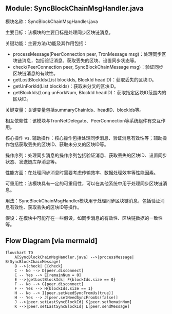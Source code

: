 ## Module: SyncBlockChainMsgHandler.java
模块名称：SyncBlockChainMsgHandler.java

主要目标：该模块的主要目标是处理同步区块链消息。

关键功能：主要方法/功能及其作用包括：
- processMessage(PeerConnection peer, TronMessage msg)：处理同步区块链消息，包括验证消息、获取丢失的区块、设置同步状态等。
- check(PeerConnection peer, SyncBlockChainMessage msg)：验证同步区块链消息的有效性。
- getLostBlockIds(List<BlockId> blockIds, BlockId headID)：获取丢失的区块ID。
- getUnForkId(List<BlockId> blockIds)：获取未分叉的区块ID。
- getBlockIds(Long unForkNum, BlockId headID)：获取指定区块ID范围内的区块ID。

关键变量：关键变量包括summaryChainIds、headID、blockIds等。

相互依赖性：该模块与TronNetDelegate、PeerConnection等系统组件有交互作用。

核心操作 vs. 辅助操作：核心操作包括处理同步消息、验证消息有效性等；辅助操作包括获取丢失的区块ID、获取未分叉的区块ID等。

操作序列：处理同步消息的操作序列包括验证消息、获取丢失的区块ID、设置同步状态、发送链库存消息等。

性能方面：在处理同步消息时需要考虑传输效率、数据处理效率等性能因素。

可重用性：该模块具有一定的可重用性，可以在其他系统中用于处理同步区块链消息。

用法：SyncBlockChainMsgHandler模块用于处理同步区块链消息，包括验证消息有效性、获取丢失的区块ID等操作。

假设：在模块中可能存在一些假设，如同步消息的有效性、区块链数据的一致性等。
## Flow Diagram [via mermaid]
```mermaid
flowchart TD
    A[SyncBlockChainMsgHandler.java] -->|processMessage| B(SyncBlockChainMessage)
    B -->|check| C{check}
    C -- No --> D[peer.disconnect]
    C -- Yes --> E[remainNum = 0]
    E -->|getLostBlockIds| F{blockIds.size == 0}
    F -- No --> G[peer.disconnect]
    F -- Yes --> H{blockIds.size == 1}
    H -- No --> I[peer.setNeedSyncFromUs(true)]
    H -- Yes --> J[peer.setNeedSyncFromUs(false)]
    J -->|peer.setLastSyncBlockId| K[peer.setRemainNum]
    K -->|peer.setLastSyncBlockId| L[peer.sendMessage]
```

